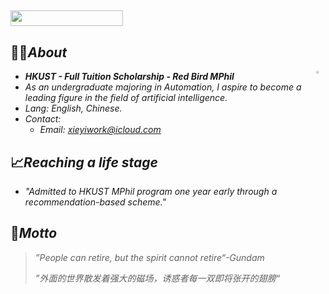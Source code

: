 ## <img width="180" height="25" src="https://glitch-art.vercel.app/api/simple?word=Hi%20I'm%20Shine&font=Doto" />

## 🖖🏻*About*

<img src="https://blog.246612.xyz/content/2025/10/香港科技大学（广州）-logo.svg"  align="right" width="3%">

- ***HKUST - Full Tuition Scholarship - Red Bird MPhil*** 
- *As an undergraduate majoring in Automation, I aspire to become a leading figure in the field of artificial intelligence.*
- *Lang: English, Chinese.*
- *Contact:*
	- *Email: [xieyiwork@icloud.com](mailto:xieyiwork@icloud.com)*

## 📈*Reaching a life stage*

 - *"Admitted to HKUST MPhil program one year early through a recommendation-based scheme."*
 
## 💠*Motto*

>  *”People can retire, but the spirit cannot retire“-Gundam*
> 
>  *”外面的世界散发着强大的磁场，诱惑者每一双即将张开的翅膀“*
